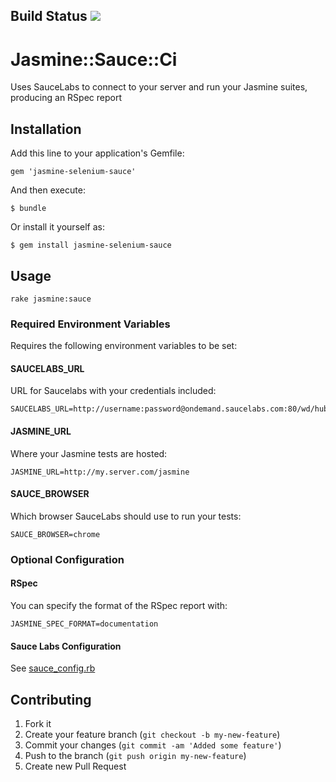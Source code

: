 ## Build Status [<img src="https://secure.travis-ci.org/darend/jasmine-selenium-sauce.png"/>](http://travis-ci.org/darend/jasmine-selenium-sauce)

# Jasmine::Sauce::Ci

Uses SauceLabs to connect to your server and run your Jasmine suites, producing an RSpec report

## Installation

Add this line to your application's Gemfile:

    gem 'jasmine-selenium-sauce'

And then execute:

    $ bundle

Or install it yourself as:

    $ gem install jasmine-selenium-sauce

## Usage

    rake jasmine:sauce

### Required Environment Variables

Requires the following environment variables to be set:

#### SAUCELABS_URL

URL for Saucelabs with your credentials included:

    SAUCELABS_URL=http://username:password@ondemand.saucelabs.com:80/wd/hub

#### JASMINE_URL

Where your Jasmine tests are hosted:

    JASMINE_URL=http://my.server.com/jasmine

#### SAUCE_BROWSER

Which browser SauceLabs should use to run your tests:

    SAUCE_BROWSER=chrome

### Optional Configuration

#### RSpec

You can specify the format of the RSpec report with:

    JASMINE_SPEC_FORMAT=documentation

#### Sauce Labs Configuration

See [sauce_config.rb](https://github.com/darend/jasmine-selenium-sauce/tree/master/lib/jasmine-selenium-sauce/sauce_config.rb)

## Contributing

1. Fork it
2. Create your feature branch (`git checkout -b my-new-feature`)
3. Commit your changes (`git commit -am 'Added some feature'`)
4. Push to the branch (`git push origin my-new-feature`)
5. Create new Pull Request
